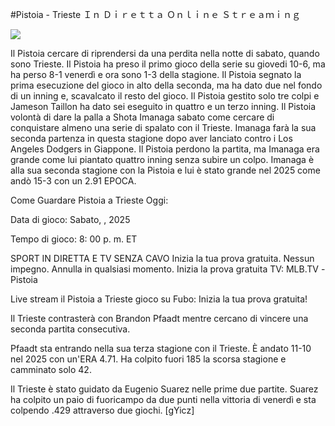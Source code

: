 #Pistoia - Trieste Ｉｎ Ｄｉｒｅｔｔａ Ｏｎｌｉｎｅ Ｓｔｒｅａｍｉｎｇ  
  
  
[![](https://i.imgur.com/qSNzIqt.png)](https://movie.rssnews.media/XDbXgoR.php)  
  
Il Pistoia cercare di riprendersi da una perdita nella notte di sabato, quando sono Trieste. Il Pistoia ha preso il primo gioco della serie su giovedi 10-6, ma ha perso 8-1 venerdì e ora sono 1-3 della stagione. Il Pistoia segnato la prima esecuzione del gioco in alto della seconda, ma ha dato due nel fondo di un inning e, scavalcato il resto del gioco. Il Pistoia gestito solo tre colpi e Jameson Taillon ha dato sei eseguito in quattro e un terzo inning. Il Pistoia volontà di dare la palla a Shota Imanaga sabato come cercare di conquistare almeno una serie di spalato con il Trieste. Imanaga farà la sua seconda partenza in questa stagione dopo aver lanciato contro i Los Angeles Dodgers in Giappone. Il Pistoia perdono la partita, ma Imanaga era grande come lui piantato quattro inning senza subire un colpo. Imanaga è alla sua seconda stagione con la Pistoia e lui è stato grande nel 2025 come andò 15-3 con un 2.91 EPOCA.

Come Guardare Pistoia a Trieste Oggi:

Data di gioco: Sabato, , 2025

Tempo di gioco: 8: 00 p. m. ET

SPORT IN DIRETTA E TV SENZA CAVO
Inizia la tua prova gratuita. Nessun impegno. Annulla in qualsiasi momento.
Inizia la prova gratuita
TV: MLB.TV -Pistoia

Live stream il Pistoia a Trieste gioco su Fubo: Inizia la tua prova gratuita!

Il Trieste contrasterà con Brandon Pfaadt mentre cercano di vincere una seconda partita consecutiva.

Pfaadt sta entrando nella sua terza stagione con il Trieste. È andato 11-10 nel 2025 con un'ERA 4.71. Ha colpito fuori 185 la scorsa stagione e camminato solo 42.

Il Trieste è stato guidato da Eugenio Suarez nelle prime due partite. Suarez ha colpito un paio di fuoricampo da due punti nella vittoria di venerdì e sta colpendo .429 attraverso due giochi. [gYicz]